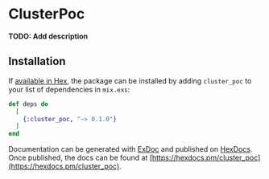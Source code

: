 # ClusterPoc

**TODO: Add description**

## Installation

If [available in Hex](https://hex.pm/docs/publish), the package can be installed
by adding `cluster_poc` to your list of dependencies in `mix.exs`:

```elixir
def deps do
  [
    {:cluster_poc, "~> 0.1.0"}
  ]
end
```

Documentation can be generated with [ExDoc](https://github.com/elixir-lang/ex_doc)
and published on [HexDocs](https://hexdocs.pm). Once published, the docs can
be found at [https://hexdocs.pm/cluster_poc](https://hexdocs.pm/cluster_poc).

